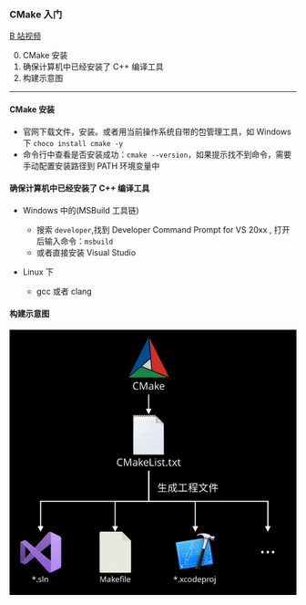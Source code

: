 ### CMake 入门

[B 站视频](https://www.bilibili.com/video/BV1rR4y1E7n9?spm_id_from=333.1007.top_right_bar_window_history.content.click&vd_source=82b7ac2fbd7ece380f983e2c23199d99)


0. CMake 安装
1. 确保计算机中已经安装了 C++ 编译工具
2. 构建示意图

---

#### CMake 安装

- 官网下载文件，安装。或者用当前操作系统自带的包管理工具，如 Windows 下 `choco install cmake -y`
- 命令行中查看是否安装成功：`cmake --version`，如果提示找不到命令，需要手动配置安装路径到 PATH 环境变量中

#### 确保计算机中已经安装了 C++ 编译工具

- Windows 中的(MSBuild 工具链) 
  - 搜索 `developer`,找到 Developer Command Prompt for VS 20xx , 打开后输入命令：`msbuild`
  - 或者直接安装 Visual Studio  
    
- Linux 下
    - gcc 或者 clang

#### 构建示意图

![](./imgs/img.png)